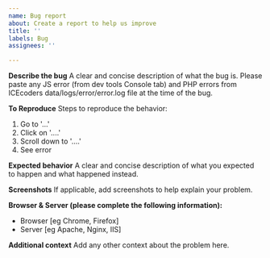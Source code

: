 ```yaml
---
name: Bug report
about: Create a report to help us improve
title: ''
labels: Bug
assignees: ''

---
```


**Describe the bug**
A clear and concise description of what the bug is. Please paste any JS error (from dev tools Console tab) and PHP errors from ICEcoders data/logs/error/error.log file at the time of the bug.

**To Reproduce**
Steps to reproduce the behavior:
1. Go to '...'
2. Click on '....'
3. Scroll down to '....'
4. See error

**Expected behavior**
A clear and concise description of what you expected to happen and what happened instead.

**Screenshots**
If applicable, add screenshots to help explain your problem.

**Browser & Server (please complete the following information):**
 - Browser [eg Chrome, Firefox]
 - Server [eg Apache, Nginx, IIS]

**Additional context**
Add any other context about the problem here.
